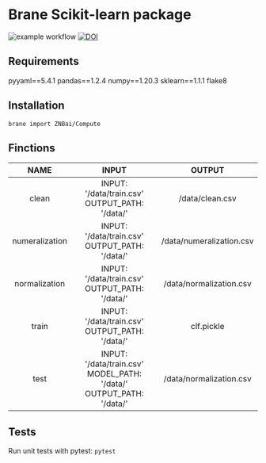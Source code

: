 # Brane Scikit-learn package
![example workflow](https://github.com/ZNBai/Compute/blob/main/.github/workflows/test.yml/badge.svg) [![DOI](https://zenodo.org/badge/497735628.svg)](https://zenodo.org/badge/latestdoi/497735628)
## Requirements
pyyaml==5.4.1
pandas==1.2.4
numpy==1.20.3
sklearn==1.1.1
flake8
## Installation
```
brane import ZNBai/Compute
```
## Finctions
| NAME | INPUT | OUTPUT |
| :----: | :----: | :----: |
|  clean   |  INPUT: '/data/train.csv'<br>OUTPUT_PATH: '/data/' | /data/clean.csv |
| numeralization  |  INPUT: '/data/train.csv'<br>OUTPUT_PATH: '/data/' | /data/numeralization.csv |
| normalization  |  INPUT: '/data/train.csv'<br>OUTPUT_PATH: '/data/' | /data/normalization.csv |
| train  |  INPUT: '/data/train.csv'<br>OUTPUT_PATH: '/data/' | clf.pickle |
| test  |  INPUT: '/data/train.csv'<br>MODEL_PATH: '/data/'<br>OUTPUT_PATH: '/data/' | /data/normalization.csv |
## Tests
Run unit tests with pytest: `pytest`
